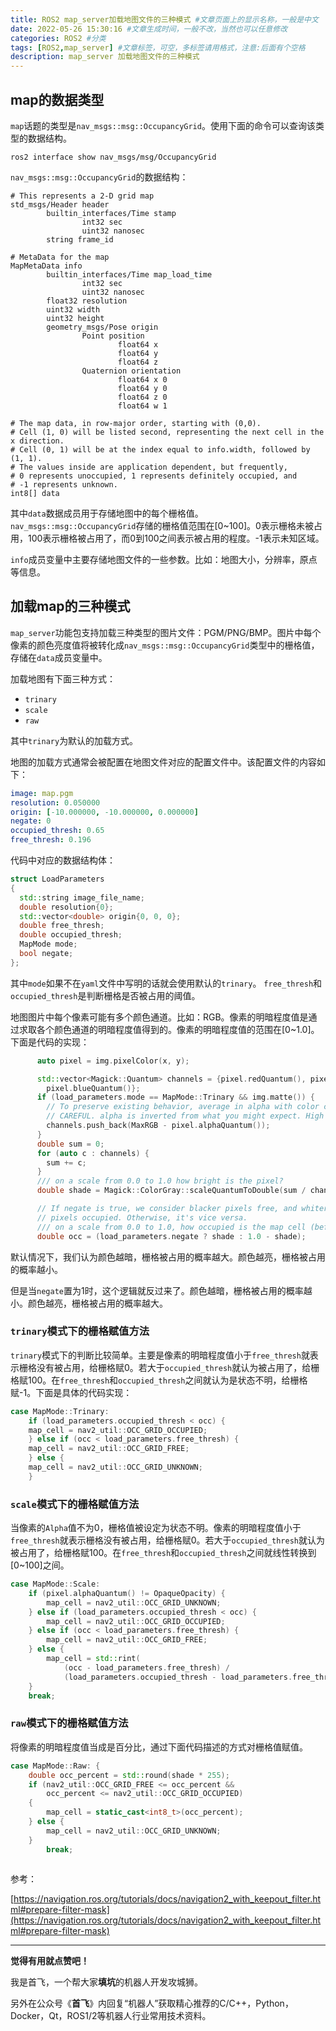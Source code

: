 ```yaml
---
title: ROS2 map_server加载地图文件的三种模式 #文章页面上的显示名称，一般是中文
date: 2022-05-26 15:30:16 #文章生成时间，一般不改，当然也可以任意修改
categories: ROS2 #分类
tags: [ROS2,map_server] #文章标签，可空，多标签请用格式，注意:后面有个空格
description: map_server 加载地图文件的三种模式
---
```


## map的数据类型

`map`话题的类型是`nav_msgs::msg::OccupancyGrid`。使用下面的命令可以查询该类型的数据结构。  

```
ros2 interface show nav_msgs/msg/OccupancyGrid
```

`nav_msgs::msg::OccupancyGrid`的数据结构：

```
# This represents a 2-D grid map
std_msgs/Header header
        builtin_interfaces/Time stamp
                int32 sec
                uint32 nanosec
        string frame_id

# MetaData for the map
MapMetaData info
        builtin_interfaces/Time map_load_time
                int32 sec
                uint32 nanosec
        float32 resolution
        uint32 width
        uint32 height
        geometry_msgs/Pose origin
                Point position
                        float64 x
                        float64 y
                        float64 z
                Quaternion orientation
                        float64 x 0
                        float64 y 0
                        float64 z 0
                        float64 w 1

# The map data, in row-major order, starting with (0,0).
# Cell (1, 0) will be listed second, representing the next cell in the x direction.
# Cell (0, 1) will be at the index equal to info.width, followed by (1, 1).
# The values inside are application dependent, but frequently,
# 0 represents unoccupied, 1 represents definitely occupied, and
# -1 represents unknown.
int8[] data
```

其中`data`数据成员用于存储地图中的每个栅格值。`nav_msgs::msg::OccupancyGrid`存储的栅格值范围在[0~100]。0表示栅格未被占用，100表示栅格被占用了，而0到100之间表示被占用的程度。-1表示未知区域。  

`info`成员变量中主要存储地图文件的一些参数。比如：地图大小，分辨率，原点等信息。



## 加载map的三种模式

`map_server`功能包支持加载三种类型的图片文件：PGM/PNG/BMP。图片中每个像素的颜色亮度值将被转化成`nav_msgs::msg::OccupancyGrid`类型中的栅格值，存储在`data`成员变量中。

加载地图有下面三种方式：

- `trinary`
- `scale`
- `raw`

其中`trinary`为默认的加载方式。  

地图的加载方式通常会被配置在地图文件对应的配置文件中。该配置文件的内容如下：

```yaml
image: map.pgm
resolution: 0.050000
origin: [-10.000000, -10.000000, 0.000000]
negate: 0
occupied_thresh: 0.65
free_thresh: 0.196
```



代码中对应的数据结构体：

```c++
struct LoadParameters
{
  std::string image_file_name;
  double resolution{0};
  std::vector<double> origin{0, 0, 0};
  double free_thresh;
  double occupied_thresh;
  MapMode mode;
  bool negate;
};
```



其中`mode`如果不在`yaml`文件中写明的话就会使用默认的`trinary`。  `free_thresh`和`occupied_thresh`是判断栅格是否被占用的阈值。  



地图图片中每个像素可能有多个颜色通道。比如：RGB。像素的明暗程度值是通过求取各个颜色通道的明暗程度值得到的。像素的明暗程度值的范围在[0~1.0]。下面是代码的实现：

```c++
      auto pixel = img.pixelColor(x, y);

      std::vector<Magick::Quantum> channels = {pixel.redQuantum(), pixel.greenQuantum(),
        pixel.blueQuantum()};
      if (load_parameters.mode == MapMode::Trinary && img.matte()) {
        // To preserve existing behavior, average in alpha with color channels in Trinary mode.
        // CAREFUL. alpha is inverted from what you might expect. High = transparent, low = opaque
        channels.push_back(MaxRGB - pixel.alphaQuantum());
      }
      double sum = 0;
      for (auto c : channels) {
        sum += c;
      }
      /// on a scale from 0.0 to 1.0 how bright is the pixel?
      double shade = Magick::ColorGray::scaleQuantumToDouble(sum / channels.size());

      // If negate is true, we consider blacker pixels free, and whiter
      // pixels occupied. Otherwise, it's vice versa.
      /// on a scale from 0.0 to 1.0, how occupied is the map cell (before thresholding)?
      double occ = (load_parameters.negate ? shade : 1.0 - shade);
```



默认情况下，我们认为颜色越暗，栅格被占用的概率越大。颜色越亮，栅格被占用的概率越小。  



但是当`negate`置为1时，这个逻辑就反过来了。颜色越暗，栅格被占用的概率越小。颜色越亮，栅格被占用的概率越大。 



### `trinary`模式下的栅格赋值方法

`trinary`模式下的判断比较简单。主要是像素的明暗程度值小于`free_thresh`就表示栅格没有被占用，给栅格赋0。若大于`occupied_thresh`就认为被占用了，给栅格赋100。在`free_thresh`和`occupied_thresh`之间就认为是状态不明，给栅格赋-1。下面是具体的代码实现：  

```C++
case MapMode::Trinary:
    if (load_parameters.occupied_thresh < occ) {
    map_cell = nav2_util::OCC_GRID_OCCUPIED;
    } else if (occ < load_parameters.free_thresh) {
    map_cell = nav2_util::OCC_GRID_FREE;
    } else {
    map_cell = nav2_util::OCC_GRID_UNKNOWN;
    }
```



### `scale`模式下的栅格赋值方法

当像素的`Alpha`值不为0，栅格值被设定为状态不明。像素的明暗程度值小于`free_thresh`就表示栅格没有被占用，给栅格赋0。若大于`occupied_thresh`就认为被占用了，给栅格赋100。在`free_thresh`和`occupied_thresh`之间就线性转换到[0~100]之间。

```c++
case MapMode::Scale:
    if (pixel.alphaQuantum() != OpaqueOpacity) {
        map_cell = nav2_util::OCC_GRID_UNKNOWN;
    } else if (load_parameters.occupied_thresh < occ) {
        map_cell = nav2_util::OCC_GRID_OCCUPIED;
    } else if (occ < load_parameters.free_thresh) {
        map_cell = nav2_util::OCC_GRID_FREE;
    } else {
        map_cell = std::rint(
            (occ - load_parameters.free_thresh) /
            (load_parameters.occupied_thresh - load_parameters.free_thresh) * 100.0);
    }
    break;
```





### `raw`模式下的栅格赋值方法

将像素的明暗程度值当成是百分比，通过下面代码描述的方式对栅格值赋值。

```c++
case MapMode::Raw: {
    double occ_percent = std::round(shade * 255);
    if (nav2_util::OCC_GRID_FREE <= occ_percent &&
    	occ_percent <= nav2_util::OCC_GRID_OCCUPIED)
    {
    	map_cell = static_cast<int8_t>(occ_percent);
    } else {
    	map_cell = nav2_util::OCC_GRID_UNKNOWN;
    }
    	break;
    
```



参考：

[https://navigation.ros.org/tutorials/docs/navigation2_with_keepout_filter.html#prepare-filter-mask](https://navigation.ros.org/tutorials/docs/navigation2_with_keepout_filter.html#prepare-filter-mask)



___

**觉得有用就点赞吧！**

我是首飞，一个帮大家**填坑**的机器人开发攻城狮。

另外在公众号《**首飞**》内回复“机器人”获取精心推荐的C/C++，Python，Docker，Qt，ROS1/2等机器人行业常用技术资料。

